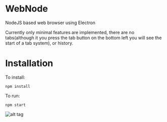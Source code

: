 # WebNode

NodeJS based web browser using Electron

Currently only minimal features are implemented, there are no tabs(although it you press the tab button on the bottom left you will see the start of a tab system), or history. 

# Installation
To install:
```
npm install
```
To run:
```
npm start
```

![alt tag](https://i.gyazo.com/881242e1fb33e613d0a1ae4be2b7e34f.png)
